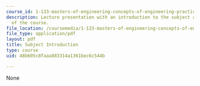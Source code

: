 ```yaml
---
course_id: 1-133-masters-of-engineering-concepts-of-engineering-practice-fall-2007
description: Lecture presentation with an introduction to the subject and overview
  of the course.
file_location: /coursemedia/1-133-masters-of-engineering-concepts-of-engineering-practice-fall-2007/48b605c8faaa883314a1361bec6c544b_lec_01.pdf
file_type: application/pdf
layout: pdf
title: Subject Introduction
type: course
uid: 48b605c8faaa883314a1361bec6c544b

---
```

None
